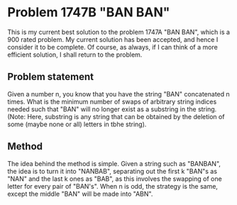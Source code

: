 # Problem 1747B "BAN BAN"

This is my current best solution to the problem 1747A "BAN BAN", which is a 900 rated problem. My current solution has been accepted, and hence I consider it to be complete. Of course, as always, if I can think of a more efficient solution, I shall return to the problem. 

## Problem statement
Given a number n, you know that you have the string "BAN" concatenated n times. What is the minimum number of swaps of arbitrary string indices needed such that "BAN" will no longer exist as a substring in the string. (Note: Here, substring is any string that can be obtained by the deletion of some (maybe none or all) letters in tbhe string).

## Method
The idea behind the method is simple. Given a string such as "BANBAN", the idea is to turn it into "NANBAB", separating out the first k "BAN"s as "NAN" and the last k ones as "BAB", as this involves the swapping of one letter for every pair of "BAN's". When n is odd, the strategy is the same, except the middle "BAN" will be made into "ABN".